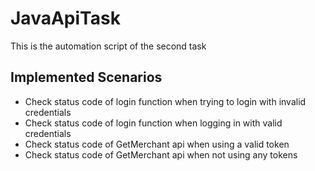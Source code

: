 
# JavaApiTask

This is the automation script of the second task




## Implemented Scenarios

- Check status code of login function when trying to login with invalid credentials
- Check status code of login function when logging in with valid credentials
- Check status code of GetMerchant api when using a valid token
- Check status code of GetMerchant api when not using any tokens



